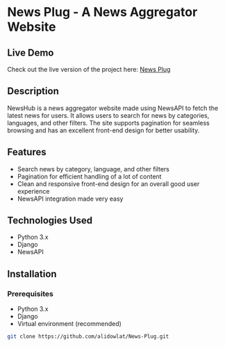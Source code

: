 # News Plug - A News Aggregator Website

## Live Demo
Check out the live version of the project here: [News Plug](http://alidolat.pythonanywhere.com)

## Description
NewsHub is a news aggregator website made using NewsAPI to fetch the latest news for users. It allows users to search for news by categories, languages, and other filters. The site supports pagination for seamless browsing and has an excellent front-end design for better usability.

## Features
- Search news by category, language, and other filters
- Pagination for efficient handling of a lot of content
- Clean and responsive front-end design for an overall good user experience
- NewsAPI integration made very easy

## Technologies Used
- Python 3.x
- Django
- NewsAPI

## Installation

### Prerequisites
- Python 3.x
- Django
- Virtual environment (recommended)

```bash
git clone https://github.com/alidowlat/News-Plug.git
